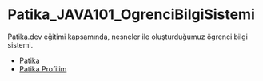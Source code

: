# Patika_JAVA101_OgrenciBilgiSistemi
Patika.dev eğitimi kapsamında, nesneler ile oluşturduğumuz ögrenci bilgi sistemi. 

- [Patika](https://app.patika.dev/)
- [Patika Profilim](https://app.patika.dev/aytac)
